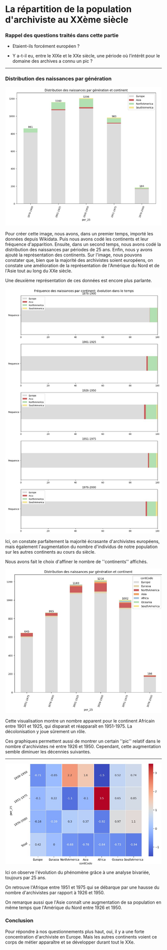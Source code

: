 # La répartition de la population d'archiviste au XXème siècle

### Rappel des questions traités dans cette partie

- Etaient-ils forcément européen ?

- Y a-t-il eu, entre le XIXe et le XXe siècle, une période où l’intérêt pour le domaine des archives a connu un pic ?

________________________________

###  Distribution des naissances par génération

![Distribution des naissances par génération et continent](https://github.com/mroylem/archivist/blob/main/sparqlnotebook/images/Distribution%20des%20naissance%20par%20g%C3%A9n%C3%A9ration%20et%20continent_distribution%20des%20continents.jpg "Distribution des naissances par génération et continent")

Pour créer cette image, nous avons, dans un premier temps, importé les données depuis Wikidata. Puis nous avons codé les continents et leur fréquence d'apparition. Ensuite, dans un second temps, nous avons codé la distribution des naissances par périodes de 25 ans. Enfin, nous y avons ajouté la représentation des continents.
Sur l'image, nous pouvons constater que, bien que la majorité des archivistes soient européens, on constate une amélioration de la représentation de l'Amérique du Nord et de l'Asie tout au long du XXe siècle.

Une deuxième représentation de ces données est encore plus parlante. 

![Fréquence des naissances par continents](https://github.com/mroylem/archivist/blob/main/sparqlnotebook/images/Fr%C3%A9quence%20des%20naissances%20par%20continents_%C3%A9volution%20dans%20le%20temps%201876-1900_dis_continent.jpg "Fréquence des naissances par continents")

Ici, on constate parfaitement la majorité écrasante d'archivistes européens, mais également l'augmentation du nombre d'individus de notre population sur les autres continents au cours du siècle. 

Nous avons fait le choix d'affiner le nombre de ''continents'' affichés.

![Distribution des naissances par génération et continent affinées](https://github.com/mroylem/archivist/blob/main/sparqlnotebook/images/Distribution%20des%20naissances%20par%20g%C3%A9n%C3%A9ration%20et%20par%20continent_bivari%C3%A9e.jpg "Distribution des naissances par génération et continent affinées")

Cette visualisation montre un nombre apparent pour le continent Africain entre 1901 et 1925, qui disparait et réapparaît en 1951-1975. La décolonisation y joue sûrement un rôle.

Ces graphiques permettent aussi de montrer un certain ''pic'' relatif dans le nombre d'archivistes né entre 1926 et 1950. Cependant, cette augmentation semble diminuer les décennies suivantes. 

_____________

![Continents et périodes_analyse bivariée](https://github.com/mroylem/archivist/blob/main/sparqlnotebook/images/Continent%20et%20p%C3%A9riode_bivari%C3%A9e.jpg "Continents et périodes_analyse bivariée")

Ici on observe l'évolution du phénomène grâce à une analyse bivariée, toujours par 25 ans.

On retrouve l'Afrique entre 1951 et 1975 qui se débarque par une hausse du nombre d'archivistes par rapport à 1926 et 1950.

On remarque aussi que l'Asie connaît une augmentation de sa population en même temps que l'Amérique du Nord entre 1926 et 1950.

### Conclusion

Pour répondre à nos questionnements plus haut, oui, il y a une forte concentration d'archiviste en Europe. Mais les autres continents voient ce corps de métier apparaître et se développer durant tout le XXe.

